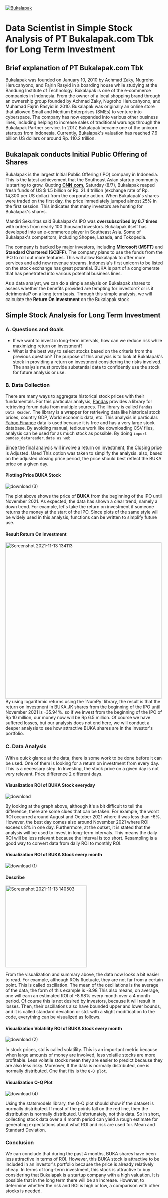 [![Bukalapak](https://assets.bukalapak.com/daisy/compro/images/logo-primary.svg)](https://about.bukalapak.com/id/)

# Data Scientist in Simple Stock Analysis of PT Bukalapak.com Tbk for Long Term Investment

## Brief explanation of PT Bukalapak.com Tbk
Bukalapak was founded on January 10, 2010 by Achmad Zaky, Nugroho Herucahyono, and Fajrin Rasyid in a boarding house while studying at the Bandung Institute of Technology.
Bukalapak is one of the e-commerce companies in Indonesia. From the owner of a local shopping brand through an ownership group founded by Achmad Zaky, Nugroho Herucahyono, and Muhamad Fajrin Rasyid in 2010. Bukalapak was originally an online store that allowed Small and Medium Enterprises (SMEs) to venture into cyberspace. The company has now expanded into various other business lines, including helping to increase sales of traditional warungs through the Bukalapak Partner service. In 2017, Bukalapak became one of the unicorn startups from Indonesia. Currently, Bukalapak's valuation has reached 7.6 billion US dollars or around Rp. 110.2 trillion.
## Bukalapak conducts Initial Public Offering of Shares
Bukalapak is the largest Initial Public Offering (IPO) company in Indonesia. This is the latest achievement that the Southeast Asian startup community is starting to grow.
Quoting **[CNN.com](https://www.cnnindonesia.com/ekonomi/20210807172937-92-677724/ipo-bukalapak-terbesar-sepanjang-sejarah)**, Saturday (8/7), Bukalapak reaped fresh funds of US $ 1.5 billion or Rp. 21.4 trillion (exchange rate of Rp. 14,300 per US dollar) from the corporate action.
When Bukalapak's shares were traded on the first day, the price immediately jumped almost 25% in the first session. This indicates that many investors are hunting for Bukalapak's shares.

Mandiri Sekuritas said Bukalapak's IPO was **oversubscribed by 8.7 times** with orders from nearly 100 thousand investors.
Bukalapak itself has developed into an e-commerce player in Southeast Asia. Some of Bukalapak's competitors, including Shopee, Lazada, and Tokopedia.

The company is backed by major investors, including **Microsoft (MSFT)** and **Standard Chartered (SCBFF)**.
The company plans to use the funds from the IPO to roll out more features. This will allow Bukalapak to offer more services and add new revenue streams.
Indonesia's first unicorn to be listed on the stock exchange has great potential. BUKA is part of a conglomerate that has penetrated into various potential business lines.

As a data analyst, we can do a simple analysis on Bukalapak shares to assess whether the benefits provided are tempting for investors? or is it detrimental? on a long term basis.
Through this simple analysis, we will calculate the **Return On Investment** on the Bukalapak stock

## Simple Stock Analysis for Long Term Investment

### A. Questions and Goals
- If we want to invest in long-term intervals, how can we reduce risk while maximizing return on investment?
- What is the best way to select stocks based on the criteria from the previous question?
The purpose of this analysis is to look at Bukalapak's stock in providing a return on investment considering the risks involved. The analysis must provide substantial data to confidently use the stock for future analysis or use.

### B. Data Collection
There are many ways to aggregate historical stock prices with their fundamentals. For this particular analysis, [Pandas](https://pandas.pydata.org/) provides a library for retrieving forum data from multiple sources. The library is called `Pandas Data Reader`. The library is a wrapper for retrieving data like historical stock prices, country GDP, World economic data, etc. This analysis in particular. [Yahoo Finance](https://finance.yahoo.com/quote/BUKA.JK?p=BUKA.JK&.tsrc=fin-srch) data is used because it is free and has a very large stock database. By avoiding manual, tedious work like downloading CSV files, analysis can be used for as much stock as possible. By doing `import pandas_datareader.data as web`

Since the final analysis will involve a return on investment, the Closing price is Adjusted. Used This option was taken to simplify the analysis. also, based on the adjusted closing price period, the price should best reflect the BUKA price on a given day.
#### Plotting Price BUKA Stock
![download (3)](https://user-images.githubusercontent.com/91531966/141608697-84a9b465-ba67-4a7b-a0f0-55e3722766b4.png)

The plot above shows the price of **BUKA** from the beginning of the IPO until November 2021. As expected, the data has shown a clear trend, namely a down trend. For example, let's take the return on investment if someone returns the money at the start of the IPO. Since plots of the same style will be widely used in this analysis, functions can be written to simplify future use.

#### Result Return On Investment
<img width="499" alt="Screenshot 2021-11-13 134113" src="https://user-images.githubusercontent.com/91531966/141609028-341c6055-4da0-413f-a447-64cffd5f4c5f.png">
By using logarithmic returns using the `NumPy` library, the result is that the return on investment in BUKA.JK shares from the beginning of the IPO until November 2021 is -35.94%. so if we invest from the beginning of the IPO of Rp 10 million, our money now will be Rp 6.5 million. Of course we have suffered losses, but our analysis does not end here, we will conduct a deeper analysis to see how attractive BUKA shares are in the investor's portfolio.

### C. Data Analysis
With a quick glance at the data, there is some work to be done before it can be used. One of them is looking for a return on investment from every day. This is a necessary step. In Investing, the stock price on a given day is not very relevant. Price difference 2 different days.

#### Visualization ROI of BUKA Stock everyday 
![download](https://user-images.githubusercontent.com/91531966/141609334-cc8dac48-85e7-4164-9a91-c832914e0631.png)

By looking at the graph above, although it's a bit difficult to tell the difference, there are some clues that can be taken. For example, the worst ROI occurred around August and October 2021 where it was less than -6%. However, the best day comes also around November 2021 where ROI exceeds 8% in one day. Furthermore, at the outset, it is stated that the analysis will be used to invest in long-term intervals. This means the daily ROI will be less relevant because the interval is too short. Resampling is a good way to convert data from daily ROI to monthly ROI.

#### Visualization ROI of BUKA Stock every month
![download (1)](https://user-images.githubusercontent.com/91531966/141609491-b13cecc6-569a-42fe-820f-ed0bd076d4d8.png)

#### Describe
<img width="260" alt="Screenshot 2021-11-13 140503" src="https://user-images.githubusercontent.com/91531966/141609525-588a3da8-2268-4342-8dd0-069e813ba7b3.png">

From the visualization and summary above, the data now looks a bit easier to read. For example, although ROIs fluctuate, they are not far from a certain point. This is called oscillation. The mean of the oscillations is the average of the data, the form of this example is -8.98 This also means, on average, one will earn an estimated ROI of -8.98% every month over a 4 month period. Of course this is not desired by investors, because it will result in losses. Then, their oscillations also have bounded upper and lower bounds, and it is called standard deviation or std. with a slight modification to the code, everything can be visualized as follows.

#### Visualization Volatility ROI of BUKA Stock every month
![download (2)](https://user-images.githubusercontent.com/91531966/141609709-7e94832e-531e-45b7-8b1a-6efad41b7f6a.png)

In stock prices, std is called volatility. This is an important metric because when large amounts of money are involved, less volatile stocks are more profitable. Less volatile stocks mean they are easier to predict because they are also less risky. Moreover, If the data is normally distributed, one is normally distributed. One that fits is the `Q-Q plot`.

#### Visualization Q-Q Plot
![download (4)](https://user-images.githubusercontent.com/91531966/141610703-50f08683-91d0-4d31-9b54-e9a96157858b.png)

Using the statsmodels library, the Q-Q plot should show if the dataset is normally distributed. If most of the points fall on the red line, then the distribution is normally distributed. Unfortunately, not this data. So in short, collecting stock data over a 4 month period can yield a rough estimate for generating expectations about what ROI and risk are used for. Mean and Standard Deviation.

### Conclusion
We can conclude that during the past 4 months, BUKA shares have been less attractive in terms of ROI. However, this BUKA stock is attractive to be included in an investor's portfolio because the price is already relatively cheap. In terms of long-term investment, this stock is attractive to buy considering that Bukalapak is a startup company with a high valuation. It is possible that in the long term there will be an increase. However, to determine whether the risk and ROI is high or low, a comparison with other stocks is needed.
